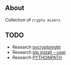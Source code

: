 ## About
Collection of `crypto miners`

## TODO
+ Research [pycryptonight](https://pypi.org/project/py-cryptonight/)
+ Research [pip install --user](https://pip.pypa.io/en/stable/user_guide/)
+ Research [PYTHONPATH](https://realpython.com/lessons/module-search-path/)
